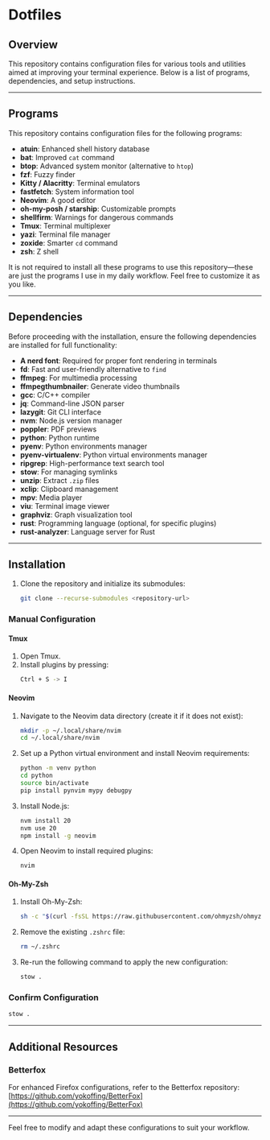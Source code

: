 # Dotfiles

## Overview

This repository contains configuration files for various tools and utilities aimed at improving your terminal experience. Below is a list of programs, dependencies, and setup instructions.

---

## Programs

This repository contains configuration files for the following programs:

- **atuin**: Enhanced shell history database
- **bat**: Improved `cat` command
- **btop**: Advanced system monitor (alternative to `htop`)
- **fzf**: Fuzzy finder
- **Kitty / Alacritty**: Terminal emulators
- **fastfetch**: System information tool
- **Neovim**: A good editor
- **oh-my-posh / starship**: Customizable prompts
- **shellfirm**: Warnings for dangerous commands
- **Tmux**: Terminal multiplexer
- **yazi**: Terminal file manager
- **zoxide**: Smarter `cd` command
- **zsh**: Z shell

It is not required to install all these programs to use this repository—these are just the programs I use in my daily workflow. Feel free to customize it as you like.

---

## Dependencies

Before proceeding with the installation, ensure the following dependencies are installed for full functionality:

- **A nerd font**: Required for proper font rendering in terminals
- **fd**: Fast and user-friendly alternative to `find`
- **ffmpeg**: For multimedia processing
- **ffmpegthumbnailer**: Generate video thumbnails
- **gcc**: C/C++ compiler
- **jq**: Command-line JSON parser
- **lazygit**: Git CLI interface
- **nvm**: Node.js version manager
- **poppler**: PDF previews
- **python**: Python runtime
- **pyenv**: Python environments manager
- **pyenv-virtualenv**: Python virtual environments manager
- **ripgrep**: High-performance text search tool
- **stow**: For managing symlinks
- **unzip**: Extract `.zip` files
- **xclip**: Clipboard management
- **mpv**: Media player
- **viu**: Terminal image viewer
- **graphviz**: Graph visualization tool
- **rust**: Programming language (optional, for specific plugins)
- **rust-analyzer**: Language server for Rust

---

## Installation

1. Clone the repository and initialize its submodules:

    ```bash
    git clone --recurse-submodules <repository-url>
    ```

### Manual Configuration

#### Tmux

1. Open Tmux.
2. Install plugins by pressing:
    ```bash
    Ctrl + S -> I
    ```

#### Neovim

1. Navigate to the Neovim data directory (create it if it does not exist):
    ```bash
    mkdir -p ~/.local/share/nvim
    cd ~/.local/share/nvim
    ```
2. Set up a Python virtual environment and install Neovim requirements:
    ```bash
    python -m venv python
    cd python
    source bin/activate
    pip install pynvim mypy debugpy
    ```
3. Install Node.js:
    ```bash
    nvm install 20
    nvm use 20
    npm install -g neovim
    ```
4. Open Neovim to install required plugins:
    ```bash
    nvim
    ```

#### Oh-My-Zsh

1. Install Oh-My-Zsh:
    ```bash
    sh -c "$(curl -fsSL https://raw.githubusercontent.com/ohmyzsh/ohmyzsh/master/tools/install.sh)"
    ```
2. Remove the existing `.zshrc` file:
    ```bash
    rm ~/.zshrc
    ```
3. Re-run the following command to apply the new configuration:
    ```bash
    stow .
    ```
### Confirm Configuration

```bash
stow .
```

---

## Additional Resources

### Betterfox

For enhanced Firefox configurations, refer to the Betterfox repository:  
[https://github.com/yokoffing/BetterFox](https://github.com/yokoffing/BetterFox)

---

Feel free to modify and adapt these configurations to suit your workflow.
